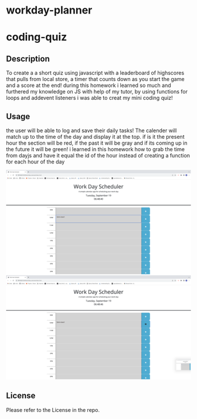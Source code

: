 # workday-planner

# coding-quiz



## Description
 
 To create a a short quiz using javascript with a leaderboard of highscores that pulls from local store, a timer that counts down as you start the game and a score at the end! during this homework i learned so much and furthered my knowledge on JS with help of my tutor, by using functions for loops and addevent listeners i was able to creat my mini coding quiz! 



## Usage

the user will be able to log and save their daily tasks! The calender will match up to the time of the day and display it at the top. if is it the present hour the section will be red, if the past it will be gray and if its coming up in the future it will be green! i learned in this homework how to grab the time from dayjs and have it equal the id of the hour instead of creating a function for each hour of the day


![alt text](assets/images/Screenshot%202023-09-19%20at%206.48.40%20PM.png)
![alt text](assets/images/Screenshot%202023-09-19%20at%206.48.46%20PM.png)


## License

Please refer to the License in the repo.
